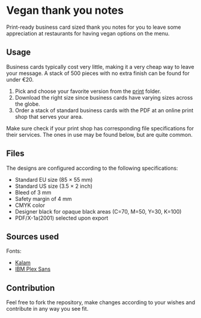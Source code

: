 # Vegan thank you notes
Print-ready business card sized thank you notes for you to leave some appreciation at restaurants for having vegan options on the menu.

## Usage

Business cards typically cost very little, making it a very cheap way to leave your message. A stack of 500 pieces with no extra finish can be found for under €20.

1. Pick and choose your favorite version from the [print](print) folder.
2. Download the right size since business cards have varying sizes across the globe.
3. Order a stack of standard business cards with the PDF at an online print shop that serves your area.

Make sure check if your print shop has corresponding file specifications for their services. The ones in use may be found below, but are quite common.

## Files

The designs are configured according to the following specifications:

- Standard EU size (85 × 55 mm)
- Standard US size (3.5 × 2 inch)
- Bleed of 3 mm
- Safety margin of 4 mm
- CMYK color
- Designer black for opaque black areas (C=70, M=50, Y=30, K=100)
- PDF/X-1a(2001) selected upon export

## Sources used

Fonts:

- [Kalam](https://fonts.google.com/specimen/Kalam)
- [IBM Plex Sans](https://fonts.google.com/specimen/IBM+Plex+Sans)

## Contribution

Feel free to fork the repository, make changes according to your wishes and contribute in any way you see fit.
